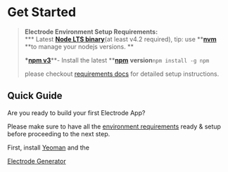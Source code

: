 # Get Started

> **Electrode Environment Setup Requirements:**  
> **\* Latest **[**Node LTS binary**](https://nodejs.org/en/)**\(at least v4.2 required\), tip: use **[**nvm**](https://github.com/creationix/nvm) **to manage your nodejs versions. **
>
> **\***[**npm v3**](https://github.com/npm/npm/releases/tag/v3.0.0)**- Install the latest **[**npm**](https://www.npmjs.com/) **version**`npm install -g npm`
>
> please checkout [requirements docs](http://www.electrode.io/docs/requirements.html) for detailed setup instructions.

## Quick Guide

Are you ready to build your first Electrode App?

Please make sure to have all the [environment requirements](http://www.electrode.io/docs/requirements.html) ready & setup before proceeding to the next step.

First, install [Yeoman](http://yeoman.io/) and the

[Electrode Generator](https://github.com/electrode-io/electrode#yeoman-generator)

